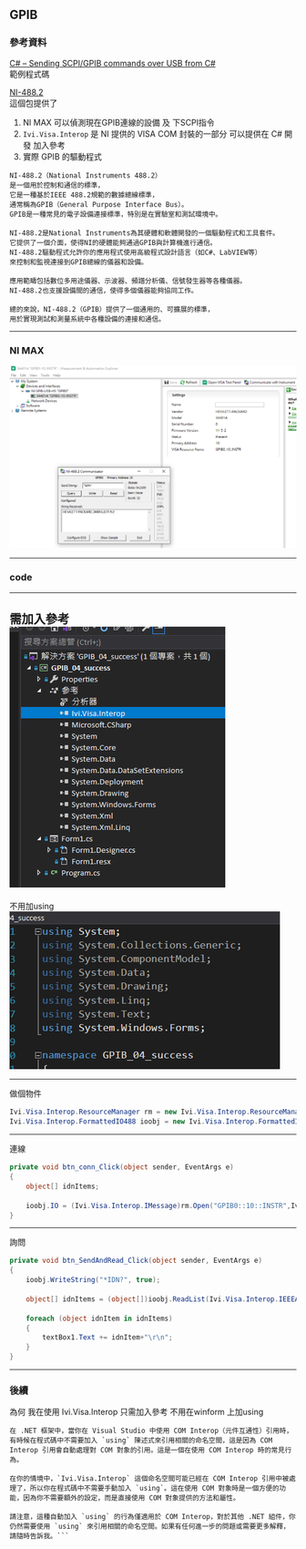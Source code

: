 ## GPIB

### 參考資料  

[C# – Sending SCPI/GPIB commands over USB from C#](https://itecnote.com/tecnote/c-sending-scpi-gpib-commands-over-usb-from-c/)  
範例程式碼

[NI-488.2](https://www.ni.com/zh-tw/support/downloads/drivers/download.ni-488-2.html#484357)  
這個包提供了 
1. NI MAX  可以偵測現在GPIB連線的設備 及 下SCPI指令
2. `Ivi.Visa.Interop` 是 NI 提供的 VISA COM 封裝的一部分 可以提供在 C# 開發 加入參考
3. 實際 GPIB 的驅動程式
  

```
NI-488.2（National Instruments 488.2）
是一個用於控制和通信的標準，
它是一種基於IEEE 488.2規範的數據總線標準，
通常稱為GPIB（General Purpose Interface Bus）。
GPIB是一種常見的電子設備連接標準，特別是在實驗室和測試環境中。

NI-488.2是National Instruments為其硬體和軟體開發的一個驅動程式和工具套件。
它提供了一個介面，使得NI的硬體能夠通過GPIB與計算機進行通信。
NI-488.2驅動程式允許你的應用程式使用高級程式設計語言（如C#、LabVIEW等）
來控制和監視連接到GPIB總線的儀器和設備。

應用範疇包括數位多用途儀器、示波器、頻譜分析儀、信號發生器等各種儀器。
NI-488.2也支援設備間的通信，使得多個儀器能夠協同工作。

總的來說，NI-488.2（GPIB）提供了一個通用的、可擴展的標準，
用於實現測試和測量系統中各種設備的連接和通信。
```
  

---
### NI MAX  
![how use NI MAX](/GPIB/NImax_how_use.PNG)

---
### code  

---
需加入參考  
![方案總管](/GPIB/方案總管.PNG)  
---
不用加using  
![不用加using](/GPIB/using.PNG)  
  
---
做個物件
```csharp
Ivi.Visa.Interop.ResourceManager rm = new Ivi.Visa.Interop.ResourceManager();
Ivi.Visa.Interop.FormattedIO488 ioobj = new Ivi.Visa.Interop.FormattedIO488();
```

---
連線
```csharp
private void btn_conn_Click(object sender, EventArgs e)
{
    object[] idnItems;

    ioobj.IO = (Ivi.Visa.Interop.IMessage)rm.Open("GPIB0::10::INSTR",Ivi.Visa.Interop.AccessMode.NO_LOCK, 0, "");
}
```
---
詢問
```csharp
private void btn_SendAndRead_Click(object sender, EventArgs e)
{
    ioobj.WriteString("*IDN?", true);

    object[] idnItems = (object[])ioobj.ReadList(Ivi.Visa.Interop.IEEEASCIIType.ASCIIType_Any, ",");

    foreach (object idnItem in idnItems)
    {
        textBox1.Text += idnItem+"\r\n";
    }
}
```

---
### 後續  
為何  我在使用  Ivi.Visa.Interop  只需加入參考  不用在winform 上加using

```
在 .NET 框架中，當你在 Visual Studio 中使用 COM Interop（元件互通性）引用時，有時候在程式碼中不需要加入 `using` 陳述式來引用相關的命名空間，這是因為 COM Interop 引用會自動處理對 COM 對象的引用。這是一個在使用 COM Interop 時的常見行為。

在你的情境中，`Ivi.Visa.Interop` 這個命名空間可能已經在 COM Interop 引用中被處理了，所以你在程式碼中不需要手動加入 `using`。這在使用 COM 對象時是一個方便的功能，因為你不需要額外的設定，而是直接使用 COM 對象提供的方法和屬性。

請注意，這種自動加入 `using` 的行為僅適用於 COM Interop，對於其他 .NET 組件，你仍然需要使用 `using` 來引用相關的命名空間。如果有任何進一步的問題或需要更多解釋，請隨時告訴我。```